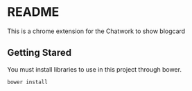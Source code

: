 # README
This is a chrome extension for the Chatwork to show blogcard

## Getting Stared
You must install libraries to use in this project through bower.  
```
bower install
```
